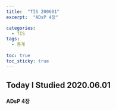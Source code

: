 ```yaml
---
title:  "TIS 200601"
excerpt:  "ADsP 4장"

categories:
  - TIS
tags:
  - 통계
  
toc: true
toc_sticky: true
---
```


## Today I Studied 2020.06.01

#### ADsP 4장


